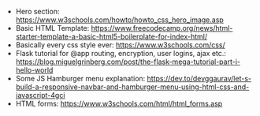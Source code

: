 - Hero section: https://www.w3schools.com/howto/howto_css_hero_image.asp
- Basic HTML Template: https://www.freecodecamp.org/news/html-starter-template-a-basic-html5-boilerplate-for-index-html/
- Basically every css style ever: https://www.w3schools.com/css/
- Flask tutorial for @app routing, encryption, user logins, ajax etc.: https://blog.miguelgrinberg.com/post/the-flask-mega-tutorial-part-i-hello-world
- Some JS Hamburger menu explanation: https://dev.to/devggaurav/let-s-build-a-responsive-navbar-and-hamburger-menu-using-html-css-and-javascript-4gci
- HTML forms: https://www.w3schools.com/html/html_forms.asp